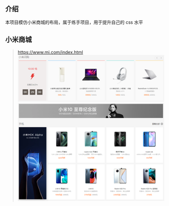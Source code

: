 ## 介绍
本项目模仿小米商城的布局，属于练手项目，用于提升自己的 css 水平

## 小米商城
> https://www.mi.com/index.html
![小米闪购](./screenshots/hot.png)
![手机类别](./screenshots/banner.png)
